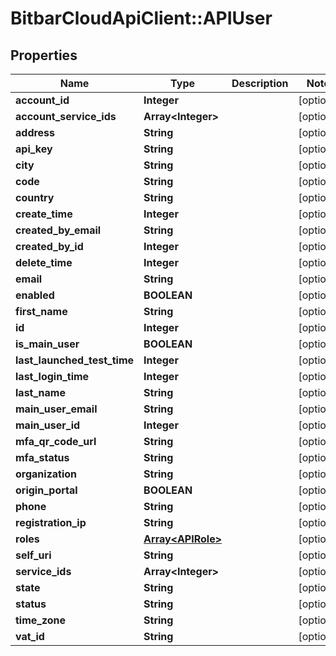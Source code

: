 # BitbarCloudApiClient::APIUser

## Properties
Name | Type | Description | Notes
------------ | ------------- | ------------- | -------------
**account_id** | **Integer** |  | [optional] 
**account_service_ids** | **Array&lt;Integer&gt;** |  | [optional] 
**address** | **String** |  | [optional] 
**api_key** | **String** |  | [optional] 
**city** | **String** |  | [optional] 
**code** | **String** |  | [optional] 
**country** | **String** |  | [optional] 
**create_time** | **Integer** |  | [optional] 
**created_by_email** | **String** |  | [optional] 
**created_by_id** | **Integer** |  | [optional] 
**delete_time** | **Integer** |  | [optional] 
**email** | **String** |  | [optional] 
**enabled** | **BOOLEAN** |  | [optional] 
**first_name** | **String** |  | [optional] 
**id** | **Integer** |  | [optional] 
**is_main_user** | **BOOLEAN** |  | [optional] 
**last_launched_test_time** | **Integer** |  | [optional] 
**last_login_time** | **Integer** |  | [optional] 
**last_name** | **String** |  | [optional] 
**main_user_email** | **String** |  | [optional] 
**main_user_id** | **Integer** |  | [optional] 
**mfa_qr_code_url** | **String** |  | [optional] 
**mfa_status** | **String** |  | [optional] 
**organization** | **String** |  | [optional] 
**origin_portal** | **BOOLEAN** |  | [optional] 
**phone** | **String** |  | [optional] 
**registration_ip** | **String** |  | [optional] 
**roles** | [**Array&lt;APIRole&gt;**](APIRole.md) |  | [optional] 
**self_uri** | **String** |  | [optional] 
**service_ids** | **Array&lt;Integer&gt;** |  | [optional] 
**state** | **String** |  | [optional] 
**status** | **String** |  | [optional] 
**time_zone** | **String** |  | [optional] 
**vat_id** | **String** |  | [optional] 



